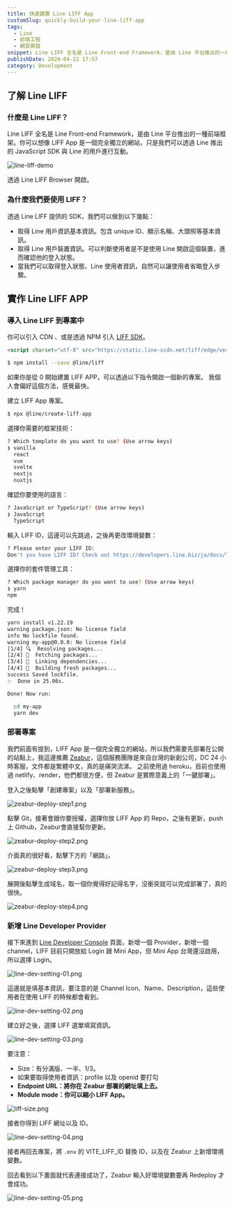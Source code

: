 ```yaml
---
title: 快速建置 Line LIFF App
customSlug: quickly-build-your-line-liff-app
tags:
  - Line
  - 前端工程
  - 網頁開發
snippet: Line LIFF 全名是 Line Front-end Framework，是由 Line 平台推出的一種前端框架，除了讓用戶可以省略這個步驟，增強用戶體驗的好方法。
publishDate: 2024-04-22 17:57
category: Development
---
```


## 了解 Line LIFF

### 什麼是 Line LIFF？

Line LIFF 全名是 Line Front-end Framework，是由 Line 平台推出的一種前端框架。你可以想像 LIFF App 是一個完全獨立的網站，只是我們可以透過 Line 推出的 JavaScript SDK 與 Line 的用戶進行互動。

![line-liff-demo](line-liff-demo.jpeg)

透過 Line LIFF Browser 開啟。

### 為什麼我們要使用 LIFF？

透過 Line LIFF 提供的 SDK，我們可以做到以下幾點：

- 取得 Line 用戶資訊基本資訊。包含 unique ID、顯示名稱、大頭照等基本資訊。
- 取得 Line 用戶裝置資訊。可以判斷使用者是不是使用 Line 開啟這個裝置，進而確認他的登入狀態。
- 當我們可以取得登入狀態、Line 使用者資訊，自然可以讓使用者省略登入步驟。

## 實作 Line LIFF APP

### 導入 Line LIFF 到專案中

你可以引入 CDN 、或是透過 NPM 引入 [LIFF SDK](https://developers.line.biz/en/docs/liff/cli-tool-create-liff-app/#create-a-dev-env-using-liff-app)。

```html html
<script charset="utf-8" src="https://static.line-scdn.net/liff/edge/versions/2.22.3/sdk.js"></script>
```

```bash shell
$ npm install --save @line/liff
```

如果你是從 0 開始建置 LIFF APP，可以透過以下指令開啟一個新的專案。
我個人會偏好這個方法，感覺最快。

建立 LIFF App 專案。

```bash shell
$ npx @line/create-liff-app
```

選擇你需要的框架技術：

```bash shell
? Which template do you want to use? (Use arrow keys)
❯ vanilla
  react
  vue
  svelte
  nextjs
  nuxtjs
```

確認你要使用的語言：

```bash shell
? JavaScript or TypeScript? (Use arrow keys)
❯ JavaScript
  TypeScript
```

輸入 LIFF ID，這邊可以先跳過，之後再更改環境變數：

```bash shell
? Please enter your LIFF ID:
Don't you have LIFF ID? Check out https://developers.line.biz/ja/docs/liff/getting-started/ (liffId)
```

選擇你的套件管理工具：

```bash
? Which package manager do you want to use? (Use arrow keys)
❯ yarn
npm
```

完成！

```bash
yarn install v1.22.19
warning package.json: No license field
info No lockfile found.
warning my-app@0.0.0: No license field
[1/4] 🔍  Resolving packages...
[2/4] 🚚  Fetching packages...
[3/4] 🔗  Linking dependencies...
[4/4] 🔨  Building fresh packages...
success Saved lockfile.
✨  Done in 25.06s.

Done! Now run:

  cd my-app
  yarn dev
```

### 部署專案

我們前面有提到，LIFF App 是一個完全獨立的網站，所以我們需要先部署在公開的站點上，我這邊推薦 [Zeabur](http://zeabur.com/)，這個服務團隊是來自台灣的新創公司，DC 24 小時客服，文件都是繁體中文，真的是痛哭流涕。
之前使用過 heroku，目前也使用過 netlify、render，他們都很方便，但 Zeabur 是實際意義上的「一鍵部署」。

登入之後點擊「創建專案」以及「部署新服務」。


![zeabur-deploy-step1.png](zeabur-deploy-step1.png)

點擊 Git，接著會跟你要授權，選擇你放 LIFF App 的 Repo，之後有更新，push上 Github，Zeabur會直接幫你更新。

![zeabur-deploy-step2.png](zeabur-deploy-step2.png)

介面真的很好看，點擊下方的「網路」。

![zeabur-deploy-step3.png](zeabur-deploy-step3.png)

展開後點擊生成域名，取一個你覺得好記得名字，沒衝突就可以完成部署了，真的很快。

![zeabur-deploy-step4.png](zeabur-deploy-step4.png)

### 新增 Line Developer Provider

接下來進到 [Line Developer Console](https://developers.line.biz/console/) 頁面，新增一個 Provider，新增一個 channel，LIFF 目前只開放給 Login 跟 Mini App，但 Mini App 台灣還沒啟用，所以選擇 Login。

![line-dev-setting-01.png](line-dev-setting-01.png)

這邊就是填基本資訊，要注意的是 Channel Icon、Name、Description，這些使用者在使用 LIFF 的時候都會看到。

![line-dev-setting-02.png](line-dev-setting-02.png)

建立好之後，選擇 LIFF 選單填寫資訊。

![line-dev-setting-03.png](line-dev-setting-03.png)

要注意：

- Size：有分滿版、一半、1/3。
- 如果要取得使用者資訊：profile 以及 openid 要打勾
- **Endpoint URL：將你在 Zeabur 部署的網址填上去。**
- **Module mode：你可以縮小 LIFF App。**

![liff-size.png](liff-size.png)

接者你得到 LIFF 網址以及 ID。

![line-dev-setting-04.png](line-dev-setting-04.png)

接者再回去專案，將 `.env` 的 VITE_LIFF_ID 替換 ID，以及在 Zeabur 上新增環境變數。

回去看到以下畫面就代表連接成功了，Zeabur 輸入好環境變數要再 Redeploy 才會成功。

![line-dev-setting-05.png](line-dev-setting-05.png)